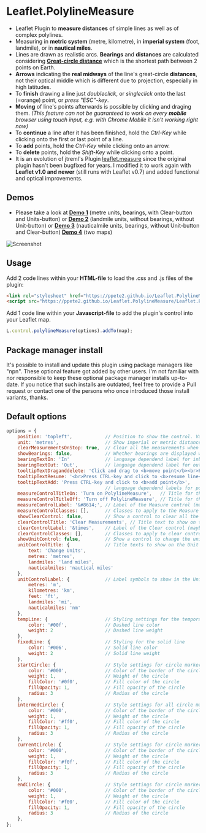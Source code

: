 

# Leaflet.PolylineMeasure
* Leaflet Plugin to **measure distances** of simple lines as well as of complex polylines.
* Measuring in **metric system** (metre, kilometre), in **imperial system** (foot, landmile), or in **nautical miles**.
* Lines are drawn as realistic arcs. **Bearings** and **distances** are calculated considering [**Great-circle distance**](https://en.wikipedia.org/wiki/Great-circle_distance) which is the shortest path between 2 points on Earth.
* **Arrows** indicating the **real midways** of the line's great-circle **distances**, not their optical middle which is different due to projection, especially in high latitudes. 
* To **finish** drawing a line just *doubleclick*, or *singleclick* onto the last (=orange) point, or *press "ESC"-key*.
* **Moving** of line's points afterwards is possible by clicking and draging them. *(This feature can not be guaranteed to work on every **mobile** browser using touch input, e.g. with Chrome Mobile it isn't working right now)*
* To **continue** a line after it has been finished, hold the *Ctrl-Key* while clicking onto the first or last point of a line.
* To **add** points, hold the *Ctrl-Key* while clicking onto an arrow.
* To **delete** points, hold the *Shift-Key* while clicking onto a point.
* It is an evolution of jtreml's Plugin [leaflet.measure](https://github.com/jtreml/leaflet.measure) since the original plugin hasn't been bugfixed for years. I modified it to work again with **Leaflet v1.0 and newer** (still runs with Leaflet v0.7) and added functional and optical improvements.

## Demos
* Please take a look at [**Demo 1**](https://ppete2.github.io/Leaflet.PolylineMeasure/demo1.html) (metre units, bearings, with Clear-button and Units-button) or [**Demo 2**](https://ppete2.github.io/Leaflet.PolylineMeasure/demo2.html)  (landmile units, without bearings, without Unit-button) or [**Demo 3**](https://ppete2.github.io/Leaflet.PolylineMeasure/demo3.html) (nauticalmile units, bearings, without Unit-button and Clear-button) [**Demo 4**](https://ppete2.github.io/Leaflet.PolylineMeasure/demo4.html) (two maps)

![Screenshot](https://ppete2.github.io/Leaflet.PolylineMeasure/screenshot.jpg)

## Usage

Add 2 code lines within your **HTML-file** to load the .css and .js files of the plugin:
```html
<link rel="stylesheet" href="https://ppete2.github.io/Leaflet.PolylineMeasure/Leaflet.PolylineMeasure.css" />
<script src="https://ppete2.github.io/Leaflet.PolylineMeasure/Leaflet.PolylineMeasure.js"></script>
```

Add 1 code line within your **Javascript-file** to add the plugin's control into your Leaflet map.  
```js
L.control.polylineMeasure(options).addTo(map);
```

## Package manager install

It's possible to install and update this plugin using package managers like "npn". These optional feature got added by other users. I'm not familiar with nor responsible to keep these optional package manager installs up-to-date. If you notice that such installs are outdated, feel free to provide a Pull request or contact one of the persons who once introduced those install variants, thanks. 

## Default options

```js
options = {
    position: 'topleft',            // Position to show the control. Values: 'topright', 'topleft', 'bottomright', 'bottomleft'
    unit: 'metres',                 // Show imperial or metric distances. Values: 'metres', 'landmiles', 'nauticalmiles'
    clearMeasurementsOnStop: true,  // Clear all the measurements when the control is unselected
    showBearings: false,            // Whether bearings are displayed within the tooltips
    bearingTextIn: 'In'             // language dependend label for inbound bearings
    bearingTextOut: 'Out',          // language dependend label for outbound bearings
    tooltipTextDraganddelete: 'Click and drag to <b>move point</b><br>Press SHIFT-key and click to <b>delete point</b>',
    tooltipTextResume: '<br>Press CTRL-key and click to <b>resume line</b>',
    tooltipTextAdd: 'Press CTRL-key and click to <b>add point</b>',
                                    // language dependend labels for point's tooltips
    measureControlTitleOn: 'Turn on PolylineMeasure',   // Title for the control going to be switched on
    measureControlTitleOff: 'Turn off PolylineMeasure', // Title for the control going to be switched off
    measureControlLabel: '&#8614;', // Label of the Measure control (maybe a unicode symbol)
    measureControlClasses: [],      // Classes to apply to the Measure control
    showClearControl: false,        // Show a control to clear all the measurements
    clearControlTitle: 'Clear Measurements', // Title text to show on the clear measurements control button
    clearControlLabel: '&times',    // Label of the Clear control (maybe a unicode symbol)
    clearControlClasses: [],        // Classes to apply to clear control button
    showUnitControl: false,         // Show a control to change the units of measurements
    unitControlTitle: {             // Title texts to show on the Unit Control button
        text: 'Change Units',
        metres: 'metres',
        landmiles: 'land miles',
        nauticalmiles: 'nautical miles'
    },
    unitControlLabel: {             // Label symbols to show in the Unit Control button
        metres: 'm',
        kilometres: 'km',
        feet: 'ft',
        landmiles: 'mi',
        nauticalmiles: 'nm'
    },
    tempLine: {                     // Styling settings for the temporary dashed line
        color: '#00f',              // Dashed line color
        weight: 2                   // Dashed line weight
    },          
    fixedLine: {                    // Styling for the solid line
        color: '#006',              // Solid line color
        weight: 2                   // Solid line weight
    },
    startCircle: {                  // Style settings for circle marker indicating the starting point of the polyline
        color: '#000',              // Color of the border of the circle
        weight: 1,                  // Weight of the circle
        fillColor: '#0f0',          // Fill color of the circle
        fillOpacity: 1,             // Fill opacity of the circle
        radius: 3                   // Radius of the circle
    },
    intermedCircle: {               // Style settings for all circle markers between startCircle and endCircle
        color: '#000',              // Color of the border of the circle
        weight: 1,                  // Weight of the circle
        fillColor: '#ff0',          // Fill color of the circle
        fillOpacity: 1,             // Fill opacity of the circle
        radius: 3                   // Radius of the circle
    },
    currentCircle: {                // Style settings for circle marker indicating the latest point of the polyline during drawing a line
        color: '#000',              // Color of the border of the circle
        weight: 1,                  // Weight of the circle
        fillColor: '#f0f',          // Fill color of the circle
        fillOpacity: 1,             // Fill opacity of the circle
        radius: 3                   // Radius of the circle
    },
    endCircle: {                    // Style settings for circle marker indicating the last point of the polyline
        color: '#000',              // Color of the border of the circle
        weight: 1,                  // Weight of the circle
        fillColor: '#f00',          // Fill color of the circle
        fillOpacity: 1,             // Fill opacity of the circle
        radius: 3                   // Radius of the circle
    },
};
```
